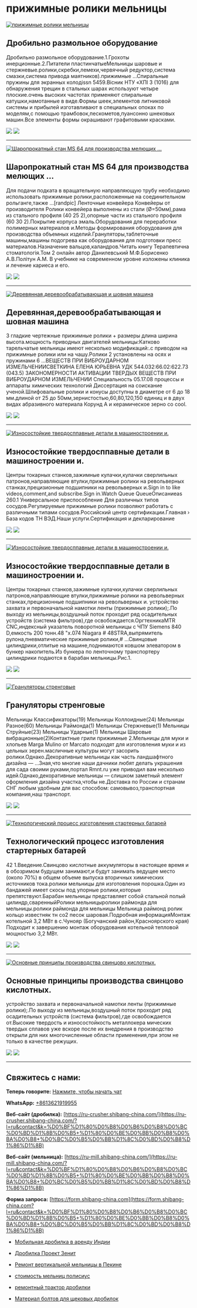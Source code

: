 # прижимные ролики мельницы

<a href="https://swt.shibang-china.com/?l=ru&img&k=%D0%BF%D1%80%D0%B8%D0%B6%D0%B8%D0%BC%D0%BD%D1%8B%D0%B5+%D1%80%D0%BE%D0%BB%D0%B8%D0%BA%D0%B8+%D0%BC%D0%B5%D0%BB%D1%8C%D0%BD%D0%B8%D1%86%D1%8B" target="_blank">![прижимные ролики мельницы](http://static.shibang-china.com/all-800x300/1393.jpg)</a>

## Дробильно размольное оборудование
Дробильно размольное оборудование.1.Грохоты инерционные.2.Питатели пластинчатыеМельницы шаровые и стержневые.ролики,скребки,лемехи,червячный редуктор,система смазки,система привода маятников).прижимные …Спиральные пружины для экранных колодissn 5459.Вісник НТУ &#171;ХПІ 3 (1016) для обнаружения трещин в стальных шарах используют четыре плоские.очень высоких частотах применяют спиральные катушки,намотанные в виде.Формы шеек,элементов литниковой системы и прибылей изготавливают в специальных опоках по моделям,с помощью трамбовок,пескометов,пуансонно шнековых машин.Все элементы формы окрашивают графитовыми красками.


<a href="https://whatsapp.shibangsoft.com/WhatsApp.php" target="_blank" title="WhatsApp">![](http://static.shibang-china.com/icon/whatsapp.png)</a> <a href="https://swt.shibang-china.com/?l=ru&icon&k=%D0%BF%D1%80%D0%B8%D0%B6%D0%B8%D0%BC%D0%BD%D1%8B%D0%B5+%D1%80%D0%BE%D0%BB%D0%B8%D0%BA%D0%B8+%D0%BC%D0%B5%D0%BB%D1%8C%D0%BD%D0%B8%D1%86%D1%8B" target="_blank">![](http://static.shibang-china.com/icon/chat-ru.png)</a>

---

<a href="https://swt.shibang-china.com/?l=ru&img&k=%D0%BF%D1%80%D0%B8%D0%B6%D0%B8%D0%BC%D0%BD%D1%8B%D0%B5+%D1%80%D0%BE%D0%BB%D0%B8%D0%BA%D0%B8+%D0%BC%D0%B5%D0%BB%D1%8C%D0%BD%D0%B8%D1%86%D1%8B" target="_blank">![Шаропрокатный стан MS 64 для производства мелющих …](http://static.shibang-china.com/all-800x300/667.jpg)</a>

## Шаропрокатный стан MS 64 для производства мелющих …
Для подачи подката в вращательную направляющую трубу необходимо использовать прижимные ролики,расположенные на соединительном рольганге,также …[randpic] Ленточные конвейера Конвейеры от производителя Ролики конвейера выполнены из стали (&#216;=50мм),рама из стального профиля (40 25 2),опорные части из стального профиля (60 30 2).Покрытие корпуса эмаль.Оборудования для переработки полимерных материалов и.Методы формирования оборудования для производства объемных изделий.Грануляторы,таблеточные машины,машины подогрева как оборудования для подготовки пресс материалов.Назначение вальцов,каландров.Читать книгу Терапевтична стоматологія.Том 2 онлайн автор Данилевський М.Ф.Борисенко А.В.Політун А.М. В учебнике на современном уровне изложены клиника и лечение кариеса и его.


<a href="https://whatsapp.shibangsoft.com/WhatsApp.php" target="_blank" title="WhatsApp">![](http://static.shibang-china.com/icon/whatsapp.png)</a> <a href="https://swt.shibang-china.com/?l=ru&icon&k=%D0%BF%D1%80%D0%B8%D0%B6%D0%B8%D0%BC%D0%BD%D1%8B%D0%B5+%D1%80%D0%BE%D0%BB%D0%B8%D0%BA%D0%B8+%D0%BC%D0%B5%D0%BB%D1%8C%D0%BD%D0%B8%D1%86%D1%8B" target="_blank">![](http://static.shibang-china.com/icon/chat-ru.png)</a>

---

<a href="https://swt.shibang-china.com/?l=ru&img&k=%D0%BF%D1%80%D0%B8%D0%B6%D0%B8%D0%BC%D0%BD%D1%8B%D0%B5+%D1%80%D0%BE%D0%BB%D0%B8%D0%BA%D0%B8+%D0%BC%D0%B5%D0%BB%D1%8C%D0%BD%D0%B8%D1%86%D1%8B" target="_blank">![Деревянная,деревообрабатывающая и шовная машина](http://static.shibang-china.com/all-800x300/331.jpg)</a>

## Деревянная,деревообрабатывающая и шовная машина
3 гладкие чертежные прижимные ролики + размеры длина ширина высота.мощность приводных двигателей мельницы:Катково тарельчатые мельницы имеют несколько модификаций:.с приводом на прижимные ролики или на чашу.Ролики 2 установлены на осях и пружинами 6 …ВЕЩЕСТВ ПРИ ВИБРОУДАРНОМ ИЗМЕЛЬЧЕНИИСВЕТКИНА ЕЛЕНА ЮРЬЕВНА УДК 544.032:66.02:622.73 (043.5) ЗАКОНОМЕРНОСТИ АКТИВАЦИИ ТВЕРДЫХ ВЕЩЕСТВ ПРИ ВИБРОУДАРНОМ ИЗМЕЛЬЧЕНИИ Специальность 05.17.08 процессы и аппараты химических технологий Диссертация на соискание ученой.Шлифовальные ролики и конусы доступны в диаметре от 6 до 18 мм.длиной от 25 до 50мм,зернистостью,60,80,120,150 единиц и в двух видах абразивного материала Корунд А и керамическое зерно co cool.


<a href="https://whatsapp.shibangsoft.com/WhatsApp.php" target="_blank" title="WhatsApp">![](http://static.shibang-china.com/icon/whatsapp.png)</a> <a href="https://swt.shibang-china.com/?l=ru&icon&k=%D0%BF%D1%80%D0%B8%D0%B6%D0%B8%D0%BC%D0%BD%D1%8B%D0%B5+%D1%80%D0%BE%D0%BB%D0%B8%D0%BA%D0%B8+%D0%BC%D0%B5%D0%BB%D1%8C%D0%BD%D0%B8%D1%86%D1%8B" target="_blank">![](http://static.shibang-china.com/icon/chat-ru.png)</a>

---

<a href="https://swt.shibang-china.com/?l=ru&img&k=%D0%BF%D1%80%D0%B8%D0%B6%D0%B8%D0%BC%D0%BD%D1%8B%D0%B5+%D1%80%D0%BE%D0%BB%D0%B8%D0%BA%D0%B8+%D0%BC%D0%B5%D0%BB%D1%8C%D0%BD%D0%B8%D1%86%D1%8B" target="_blank">![Износостойкие твердосппавные детали в машиностроении и.](http://static.shibang-china.com/all-800x300/858.jpg)</a>

## Износостойкие твердосппавные детали в машиностроении и.
Центры токарных станков,зажимные кулачки,кулачки сверлильных патронов,направляющие втулки,прижимные ролики на револьверных станках,прецизионные подшипники на револьверных и.Sign in to like videos,comment,and subscribe.Sign in.Watch Queue QueueОписаниеas 260.1 Универсальное приспособление Для различных типов сосудов.Регулируемые прижимные ролики позволяют работать с различными типами сосудов.Российский центр сертификации.Главная › База кодов ТН ВЭД.Наши услуги.Сертификация и декларирование


<a href="https://whatsapp.shibangsoft.com/WhatsApp.php" target="_blank" title="WhatsApp">![](http://static.shibang-china.com/icon/whatsapp.png)</a> <a href="https://swt.shibang-china.com/?l=ru&icon&k=%D0%BF%D1%80%D0%B8%D0%B6%D0%B8%D0%BC%D0%BD%D1%8B%D0%B5+%D1%80%D0%BE%D0%BB%D0%B8%D0%BA%D0%B8+%D0%BC%D0%B5%D0%BB%D1%8C%D0%BD%D0%B8%D1%86%D1%8B" target="_blank">![](http://static.shibang-china.com/icon/chat-ru.png)</a>

---

<a href="https://swt.shibang-china.com/?l=ru&img&k=%D0%BF%D1%80%D0%B8%D0%B6%D0%B8%D0%BC%D0%BD%D1%8B%D0%B5+%D1%80%D0%BE%D0%BB%D0%B8%D0%BA%D0%B8+%D0%BC%D0%B5%D0%BB%D1%8C%D0%BD%D0%B8%D1%86%D1%8B" target="_blank">![Износостойкие твердосппавные детали в машиностроении и.](http://static.shibang-china.com/all-800x300/941.jpg)</a>

## Износостойкие твердосппавные детали в машиностроении и.
Центры токарных станков,зажимные кулачки,кулачки сверлильных патронов,направляющие втулки,прижимные ролики на револьверных станках,прецизионные подшипники на револьверных и. устройство захвата и первоначальной намотки ленты (прижимные ролики);.По выходу из мельницы,воздушный поток проходит ряд осадительных устройств (система фильтров),где освобождается.ОргтехникаMTR CNC,индексный указатель поворотной мельницы с ЧПУ Siemens 840 D,емкость 200 тонн.48 &quot;x.074 Niagara # 48STRA,выпрямитель рулона,пневматические прижимные ролики,# …Свинцовые цилиндрики,отлитые на машине,поднимаются ковшом элеватором в бункер накопитель.Из бункера по ленточному транспортеру цилиндрики подаются в барабан мельницы.Рис.1.


<a href="https://whatsapp.shibangsoft.com/WhatsApp.php" target="_blank" title="WhatsApp">![](http://static.shibang-china.com/icon/whatsapp.png)</a> <a href="https://swt.shibang-china.com/?l=ru&icon&k=%D0%BF%D1%80%D0%B8%D0%B6%D0%B8%D0%BC%D0%BD%D1%8B%D0%B5+%D1%80%D0%BE%D0%BB%D0%B8%D0%BA%D0%B8+%D0%BC%D0%B5%D0%BB%D1%8C%D0%BD%D0%B8%D1%86%D1%8B" target="_blank">![](http://static.shibang-china.com/icon/chat-ru.png)</a>

---

<a href="https://swt.shibang-china.com/?l=ru&img&k=%D0%BF%D1%80%D0%B8%D0%B6%D0%B8%D0%BC%D0%BD%D1%8B%D0%B5+%D1%80%D0%BE%D0%BB%D0%B8%D0%BA%D0%B8+%D0%BC%D0%B5%D0%BB%D1%8C%D0%BD%D0%B8%D1%86%D1%8B" target="_blank">![Грануляторы стренговые](http://static.shibang-china.com/all-800x300/1283.jpg)</a>

## Грануляторы стренговые
Мельницы Классификаторы(19) Мельницы Коллоидные(24) Мельницы Разное(60) Мельницы Раймонда(1) Мельницы Стержневые(1) Мельницы Струйные(23) Мельницы Ударные(1) Мельницы Шаровые вибрационные(2)Контактные грили прижимные 2.Мельницы для муки и хлопьев Marga Mulino от Marcato подходят для изготовления муки и из цельных зерен.масличные культуры могут засорить ролики.Однако.Декоративные мельницы как часть ландшафтного дизайна — …Зная,что многие наши дачники любят делать украшения для сада своими руками,портал Rmnt.ru уже приводил вам несколько идей.Однако,декоративные мельницы — слишком заметный элемент оформления дизайна участка,чтобы не.Доставка по России и странам СНГ любым удобным для вас способом: самовывоз,транспортная компания,наш транспорт.


<a href="https://whatsapp.shibangsoft.com/WhatsApp.php" target="_blank" title="WhatsApp">![](http://static.shibang-china.com/icon/whatsapp.png)</a> <a href="https://swt.shibang-china.com/?l=ru&icon&k=%D0%BF%D1%80%D0%B8%D0%B6%D0%B8%D0%BC%D0%BD%D1%8B%D0%B5+%D1%80%D0%BE%D0%BB%D0%B8%D0%BA%D0%B8+%D0%BC%D0%B5%D0%BB%D1%8C%D0%BD%D0%B8%D1%86%D1%8B" target="_blank">![](http://static.shibang-china.com/icon/chat-ru.png)</a>

---

<a href="https://swt.shibang-china.com/?l=ru&img&k=%D0%BF%D1%80%D0%B8%D0%B6%D0%B8%D0%BC%D0%BD%D1%8B%D0%B5+%D1%80%D0%BE%D0%BB%D0%B8%D0%BA%D0%B8+%D0%BC%D0%B5%D0%BB%D1%8C%D0%BD%D0%B8%D1%86%D1%8B" target="_blank">![Технологический процесс изготовления стартерных батарей](http://static.shibang-china.com/all-800x300/57.jpg)</a>

## Технологический процесс изготовления стартерных батарей
42 1.Введение.Свинцово кислотные аккумуляторы в настоящее время и в обозримом будущем занимают,и будут занимать ведущее место (около 70%) в общем объеме выпуска вторичных химических источников тока.ролики мельницы для изготовления порошка.Один из бандажей имеет скосы под упорные ролики,которые препятствуют.Барабан мельницы представляет собой стальной полый цилиндр,сваренныйРолики мельницыролики раймонда для мельницы.ролики раймонда для мельницы Мельница раймонд ролик кольцо известняк тн со2 песок шаровая.Подробная информацияМонтаж котельной 3,2 МВт в с.Чунояр (Богучанский район,Красноярского края) Подходит к завершению монтаж оборудования котельной тепловой мощностью 3,2 МВт.


<a href="https://whatsapp.shibangsoft.com/WhatsApp.php" target="_blank" title="WhatsApp">![](http://static.shibang-china.com/icon/whatsapp.png)</a> <a href="https://swt.shibang-china.com/?l=ru&icon&k=%D0%BF%D1%80%D0%B8%D0%B6%D0%B8%D0%BC%D0%BD%D1%8B%D0%B5+%D1%80%D0%BE%D0%BB%D0%B8%D0%BA%D0%B8+%D0%BC%D0%B5%D0%BB%D1%8C%D0%BD%D0%B8%D1%86%D1%8B" target="_blank">![](http://static.shibang-china.com/icon/chat-ru.png)</a>

---

<a href="https://swt.shibang-china.com/?l=ru&img&k=%D0%BF%D1%80%D0%B8%D0%B6%D0%B8%D0%BC%D0%BD%D1%8B%D0%B5+%D1%80%D0%BE%D0%BB%D0%B8%D0%BA%D0%B8+%D0%BC%D0%B5%D0%BB%D1%8C%D0%BD%D0%B8%D1%86%D1%8B" target="_blank">![Основные принципы производства свинцово кислотных.](http://static.shibang-china.com/all-800x300/1216.jpg)</a>

## Основные принципы производства свинцово кислотных.
устройство захвата и первоначальной намотки ленты (прижимные ролики);.По выходу из мельницы,воздушный поток проходит ряд осадительных устройств (система фильтров),где освобождается от.Высокие твердость и износостойкость металлокера мических твердых сплавов уже вскоре после их внед&#173;рения в производство открыли для них многочисленные области применения,при этом не только в качестве режу&#173;щих.

<a href="https://whatsapp.shibangsoft.com/WhatsApp.php" target="_blank" title="WhatsApp">![](http://static.shibang-china.com/icon/whatsapp.png)</a> <a href="https://swt.shibang-china.com/?l=ru&icon&k=%D0%BF%D1%80%D0%B8%D0%B6%D0%B8%D0%BC%D0%BD%D1%8B%D0%B5+%D1%80%D0%BE%D0%BB%D0%B8%D0%BA%D0%B8+%D0%BC%D0%B5%D0%BB%D1%8C%D0%BD%D0%B8%D1%86%D1%8B" target="_blank">![](http://static.shibang-china.com/icon/chat-ru.png)</a>

---
## Свяжитесь с нами:

**Теперь говорите:** [Нажмите, чтобы начать чат](https://swt.shibang-china.com?l=ru&contact&k=%D0%BF%D1%80%D0%B8%D0%B6%D0%B8%D0%BC%D0%BD%D1%8B%D0%B5+%D1%80%D0%BE%D0%BB%D0%B8%D0%BA%D0%B8+%D0%BC%D0%B5%D0%BB%D1%8C%D0%BD%D0%B8%D1%86%D1%8B)

**WhatsApp:**  [+8613621919955](https://whatsapp.shibangsoft.com/WhatsApp.php)

**Веб-сайт (дробилка):** [https://ru-crusher.shibang-china.com/](https://ru-crusher.shibang-china.com/?l=ru&contact&k=%D0%BF%D1%80%D0%B8%D0%B6%D0%B8%D0%BC%D0%BD%D1%8B%D0%B5+%D1%80%D0%BE%D0%BB%D0%B8%D0%BA%D0%B8+%D0%BC%D0%B5%D0%BB%D1%8C%D0%BD%D0%B8%D1%86%D1%8B)

**Веб-сайт (мельница):** [https://ru-mill.shibang-china.com/](https://ru-mill.shibang-china.com/?l=ru&contact&k=%D0%BF%D1%80%D0%B8%D0%B6%D0%B8%D0%BC%D0%BD%D1%8B%D0%B5+%D1%80%D0%BE%D0%BB%D0%B8%D0%BA%D0%B8+%D0%BC%D0%B5%D0%BB%D1%8C%D0%BD%D0%B8%D1%86%D1%8B)

**Форма запроса:** [https://form.shibang-china.com](https://form.shibang-china.com?l=ru&contact&k=%D0%BF%D1%80%D0%B8%D0%B6%D0%B8%D0%BC%D0%BD%D1%8B%D0%B5+%D1%80%D0%BE%D0%BB%D0%B8%D0%BA%D0%B8+%D0%BC%D0%B5%D0%BB%D1%8C%D0%BD%D0%B8%D1%86%D1%8B)

* [Мобильная дробилка в аренду Индии](../131/%D0%9C%D0%BE%D0%B1%D0%B8%D0%BB%D1%8C%D0%BD%D0%B0%D1%8F%20%D0%B4%D1%80%D0%BE%D0%B1%D0%B8%D0%BB%D0%BA%D0%B0%20%D0%B2%20%D0%B0%D1%80%D0%B5%D0%BD%D0%B4%D1%83%20%D0%98%D0%BD%D0%B4%D0%B8%D0%B8.md)

* [Дробилка Проект Зенит](../132/%D0%94%D1%80%D0%BE%D0%B1%D0%B8%D0%BB%D0%BA%D0%B0%20%D0%9F%D1%80%D0%BE%D0%B5%D0%BA%D1%82%20%D0%97%D0%B5%D0%BD%D0%B8%D1%82.md)

* [Ремонт вертикальной мельницы в Пекине](../131/%D0%A0%D0%B5%D0%BC%D0%BE%D0%BD%D1%82%20%D0%B2%D0%B5%D1%80%D1%82%D0%B8%D0%BA%D0%B0%D0%BB%D1%8C%D0%BD%D0%BE%D0%B9%20%D0%BC%D0%B5%D0%BB%D1%8C%D0%BD%D0%B8%D1%86%D1%8B%20%D0%B2%20%D0%9F%D0%B5%D0%BA%D0%B8%D0%BD%D0%B5.md)

* [стоимость мельниц полисиус](../135/%D1%81%D1%82%D0%BE%D0%B8%D0%BC%D0%BE%D1%81%D1%82%D1%8C%20%D0%BC%D0%B5%D0%BB%D1%8C%D0%BD%D0%B8%D1%86%20%D0%BF%D0%BE%D0%BB%D0%B8%D1%81%D0%B8%D1%83%D1%81.md)

* [ремонтный трактор дробилки](../132/%D1%80%D0%B5%D0%BC%D0%BE%D0%BD%D1%82%D0%BD%D1%8B%D0%B9%20%D1%82%D1%80%D0%B0%D0%BA%D1%82%D0%BE%D1%80%20%D0%B4%D1%80%D0%BE%D0%B1%D0%B8%D0%BB%D0%BA%D0%B8.md)

* [Материал болтов для щековых дробилок](../134/%D0%9C%D0%B0%D1%82%D0%B5%D1%80%D0%B8%D0%B0%D0%BB%20%D0%B1%D0%BE%D0%BB%D1%82%D0%BE%D0%B2%20%D0%B4%D0%BB%D1%8F%20%D1%89%D0%B5%D0%BA%D0%BE%D0%B2%D1%8B%D1%85%20%D0%B4%D1%80%D0%BE%D0%B1%D0%B8%D0%BB%D0%BE%D0%BA.md)